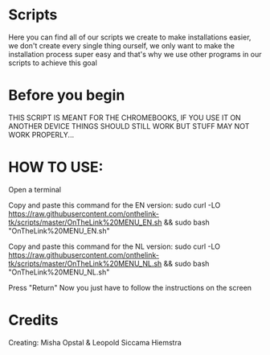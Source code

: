 # Scripts
Here you can find all of our scripts we create to make installations easier, we don't create every single thing ourself, we only want to make the installation process super easy and that's why we use other programs in our scripts to achieve this goal

# Before you begin
THIS SCRIPT IS MEANT FOR THE CHROMEBOOKS, IF YOU USE IT ON ANOTHER DEVICE THINGS SHOULD STILL WORK BUT STUFF MAY NOT WORK PROPERLY...

# HOW TO USE:

Open a terminal

Copy and paste this command for the EN version:
sudo curl -LO https://raw.githubusercontent.com/onthelink-tk/scripts/master/OnTheLink%20MENU_EN.sh && sudo bash "OnTheLink%20MENU_EN.sh"

Copy and paste this command for the NL version:
sudo curl -LO https://raw.githubusercontent.com/onthelink-tk/scripts/master/OnTheLink%20MENU_NL.sh && sudo bash "OnTheLink%20MENU_NL.sh"


Press "Return"
Now you just have to follow the instructions on the screen




# Credits
Creating: Misha Opstal & Leopold Siccama Hiemstra
